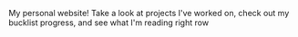 My personal website! Take a look at projects I've worked on, check out my bucklist progress, and see what I'm reading right row

